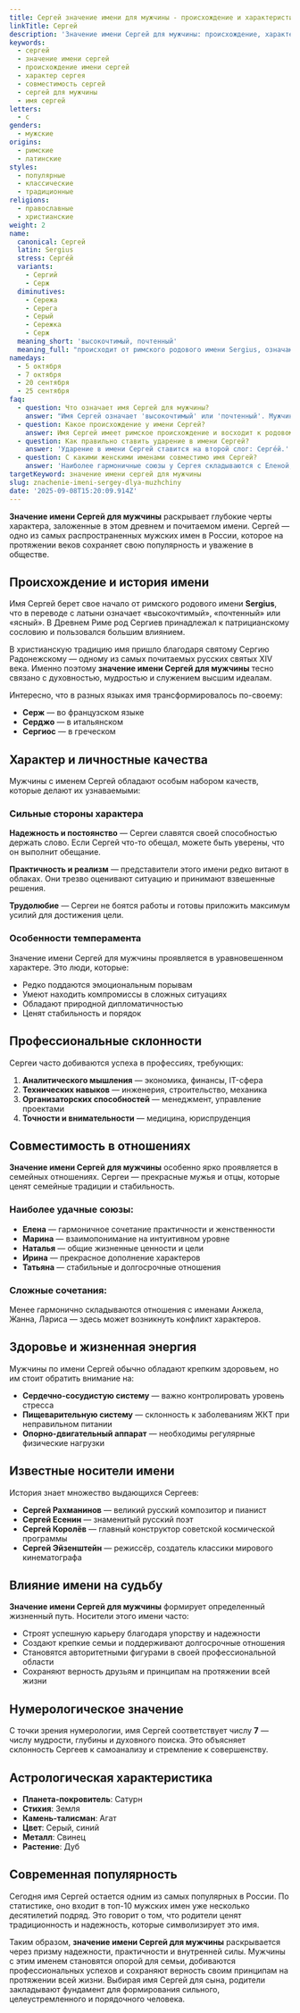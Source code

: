 ```yaml
---
title: Сергей значение имени для мужчины - происхождение и характеристика
linkTitle: Сергей
description: 'Значение имени Сергей для мужчины: происхождение, характер, совместимость. Полная характеристика имени Сергей и его влияние на судьбу.'
keywords:
  - сергей
  - значение имени сергей
  - происхождение имени сергей
  - характер сергея
  - совместимость сергей
  - сергей для мужчины
  - имя сергей
letters:
  - с
genders:
  - мужские
origins:
  - римские
  - латинские
styles:
  - популярные
  - классические
  - традиционные
religions:
  - православные
  - христианские
weight: 2
name:
  canonical: Сергей
  latin: Sergius
  stress: Серге́й
  variants:
    - Сергий
    - Серж
  diminutives:
    - Сережа
    - Серега
    - Серый
    - Сережка
    - Серж
  meaning_short: 'высокочтимый, почтенный'
  meaning_full: "происходит от римского родового имени Sergius, означающего 'высокочтимый', 'почтенный', 'ясный'"
namedays:
  - 5 октября
  - 7 октября
  - 20 сентября
  - 25 сентября
faq:
  - question: Что означает имя Сергей для мужчины?
    answer: "Имя Сергей означает 'высокочтимый' или 'почтенный'. Мужчины с этим именем обычно отличаются надежностью, практичностью и умением добиваться поставленных целей."
  - question: Какое происхождение у имени Сергей?
    answer: Имя Сергей имеет римское происхождение и восходит к родовому имени Sergius. В христианской традиции связано с именем Сергия Радонежского.
  - question: Как правильно ставить ударение в имени Сергей?
    answer: 'Ударение в имени Сергей ставится на второй слог: Серге́й.'
  - question: С какими женскими именами совместимо имя Сергей?
    answer: 'Наиболее гармоничные союзы у Сергея складываются с Еленой, Мариной, Натальей, Ириной и Татьяной.'
targetKeyword: значение имени сергей для мужчины
slug: znachenie-imeni-sergey-dlya-muzhchiny
date: '2025-09-08T15:20:09.914Z'
---
```


**Значение имени Сергей для мужчины** раскрывает глубокие черты характера, заложенные в этом древнем и почитаемом имени. Сергей — одно из самых распространенных мужских имен в России, которое на протяжении веков сохраняет свою популярность и уважение в обществе.

## Происхождение и история имени

Имя Сергей берет свое начало от римского родового имени **Sergius**, что в переводе с латыни означает «высокочтимый», «почтенный» или «ясный». В Древнем Риме род Сергиев принадлежал к патрицианскому сословию и пользовался большим влиянием.

В христианскую традицию имя пришло благодаря святому Сергию Радонежскому — одному из самых почитаемых русских святых XIV века. Именно поэтому **значение имени Сергей для мужчины** тесно связано с духовностью, мудростью и служением высшим идеалам.

Интересно, что в разных языках имя трансформировалось по-своему:

- **Серж** — во французском языке
- **Серджо** — в итальянском
- **Сергиос** — в греческом

## Характер и личностные качества

Мужчины с именем Сергей обладают особым набором качеств, которые делают их узнаваемыми:

### Сильные стороны характера

**Надежность и постоянство** — Сергеи славятся своей способностью держать слово. Если Сергей что-то обещал, можете быть уверены, что он выполнит обещание.

**Практичность и реализм** — представители этого имени редко витают в облаках. Они трезво оценивают ситуацию и принимают взвешенные решения.

**Трудолюбие** — Сергеи не боятся работы и готовы приложить максимум усилий для достижения цели.

### Особенности темперамента

Значение имени Сергей для мужчины проявляется в уравновешенном характере. Это люди, которые:

- Редко поддаются эмоциональным порывам
- Умеют находить компромиссы в сложных ситуациях
- Обладают природной дипломатичностью
- Ценят стабильность и порядок

## Профессиональные склонности

Сергеи часто добиваются успеха в профессиях, требующих:

1. **Аналитического мышления** — экономика, финансы, IT-сфера
2. **Технических навыков** — инженерия, строительство, механика
3. **Организаторских способностей** — менеджмент, управление проектами
4. **Точности и внимательности** — медицина, юриспруденция

## Совместимость в отношениях

**Значение имени Сергей для мужчины** особенно ярко проявляется в семейных отношениях. Сергеи — прекрасные мужья и отцы, которые ценят семейные традиции и стабильность.

### Наиболее удачные союзы:

- **Елена** — гармоничное сочетание практичности и женственности
- **Марина** — взаимопонимание на интуитивном уровне
- **Наталья** — общие жизненные ценности и цели
- **Ирина** — прекрасное дополнение характеров
- **Татьяна** — стабильные и долгосрочные отношения

### Сложные сочетания:

Менее гармонично складываются отношения с именами Анжела, Жанна, Лариса — здесь может возникнуть конфликт характеров.

## Здоровье и жизненная энергия

Мужчины по имени Сергей обычно обладают крепким здоровьем, но им стоит обратить внимание на:

- **Сердечно-сосудистую систему** — важно контролировать уровень стресса
- **Пищеварительную систему** — склонность к заболеваниям ЖКТ при неправильном питании
- **Опорно-двигательный аппарат** — необходимы регулярные физические нагрузки

## Известные носители имени

История знает множество выдающихся Сергеев:

- **Сергей Рахманинов** — великий русский композитор и пианист
- **Сергей Есенин** — знаменитый русский поэт
- **Сергей Королёв** — главный конструктор советской космической программы
- **Сергей Эйзенштейн** — режиссёр, создатель классики мирового кинематографа

## Влияние имени на судьбу

**Значение имени Сергей для мужчины** формирует определенный жизненный путь. Носители этого имени часто:

- Строят успешную карьеру благодаря упорству и надежности
- Создают крепкие семьи и поддерживают долгосрочные отношения
- Становятся авторитетными фигурами в своей профессиональной области
- Сохраняют верность друзьям и принципам на протяжении всей жизни

## Нумерологическое значение

С точки зрения нумерологии, имя Сергей соответствует числу **7** — числу мудрости, глубины и духовного поиска. Это объясняет склонность Сергеев к самоанализу и стремление к совершенству.

## Астрологическая характеристика

- **Планета-покровитель**: Сатурн
- **Стихия**: Земля
- **Камень-талисман**: Агат
- **Цвет**: Серый, синий
- **Металл**: Свинец
- **Растение**: Дуб

## Современная популярность

Сегодня имя Сергей остается одним из самых популярных в России. По статистике, оно входит в топ-10 мужских имен уже несколько десятилетий подряд. Это говорит о том, что родители ценят традиционность и надежность, которые символизирует это имя.

Таким образом, **значение имени Сергей для мужчины** раскрывается через призму надежности, практичности и внутренней силы. Мужчины с этим именем становятся опорой для семьи, добиваются профессиональных успехов и сохраняют верность своим принципам на протяжении всей жизни. Выбирая имя Сергей для сына, родители закладывают фундамент для формирования сильного, целеустремленного и порядочного человека.
